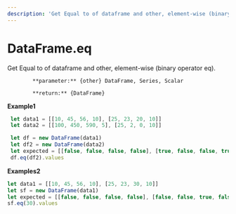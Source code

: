 ```yaml
---
description: 'Get Equal to of dataframe and other, element-wise (binary operator eq).'
---
```


# DataFrame.eq

Get Equal to of dataframe and other, element-wise \(binary operator eq\).

            **parameter:** {other} DataFrame, Series, Scalar

            **return:** {DataFrame}

**Example1**

```javascript
 let data1 = [[10, 45, 56, 10], [25, 23, 20, 10]]
 let data2 = [[100, 450, 590, 5], [25, 2, 0, 10]]

 let df = new DataFrame(data1)
 let df2 = new DataFrame(data2)
 let expected = [[false, false, false, false], [true, false, false, true]]
 df.eq(df2).values
```

**Examples2**

```javascript
let data1 = [[10, 45, 56, 10], [25, 23, 30, 10]]
let sf = new DataFrame(data1)
let expected = [[false, false, false, false], [false, false, true, false]]
sf.eq(30).values
```

